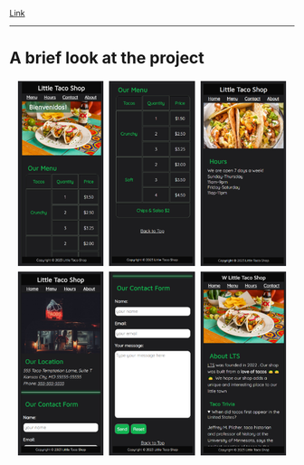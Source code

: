[Link](https://blayzzand-st.github.io/TrainingCSSWebsite/tacoSite/index.html)
<hr/>
<h1>A brief look at the project</h1>
<div style="display: flex; flex-wrap: wrap; justify-content: center;">
    <img src="tacoSite/screenshots/1.png" style="width: 30%; margin: 5px;">
    <img src="tacoSite/screenshots/2.png" style="width: 30%; margin: 5px;">
    <img src="tacoSite/screenshots/3.png" style="width: 30%; margin: 5px;">
    <img src="tacoSite/screenshots/4.png" style="width: 30%; margin: 5px;">
    <img src="tacoSite/screenshots/5.png" style="width: 30%; margin: 5px;">
    <img src="tacoSite/screenshots/6.png" style="width: 30%; margin: 5px;">
</div>
